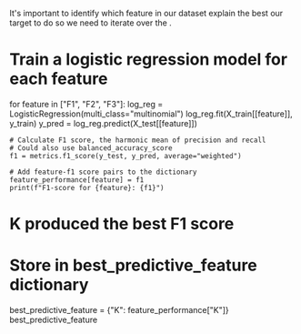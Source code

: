 It's important to identify which feature in our dataset explain the best
our target to do so we need to iterate over the .

# Train a logistic regression model for each feature
for feature in ["F1", "F2", "F3"]:
    log_reg = LogisticRegression(multi_class="multinomial")
    log_reg.fit(X_train[[feature]], y_train)
    y_pred = log_reg.predict(X_test[[feature]])
    
    # Calculate F1 score, the harmonic mean of precision and recall
    # Could also use balanced_accuracy_score
    f1 = metrics.f1_score(y_test, y_pred, average="weighted")
    
    # Add feature-f1 score pairs to the dictionary
    feature_performance[feature] = f1
    print(f"F1-score for {feature}: {f1}")

# K produced the best F1 score
# Store in best_predictive_feature dictionary
best_predictive_feature = {"K": feature_performance["K"]}
best_predictive_feature